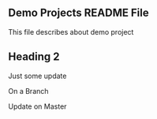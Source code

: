 ## Demo Projects README File

This file describes about demo project

## Heading 2

Just some update

On a Branch

Update on Master